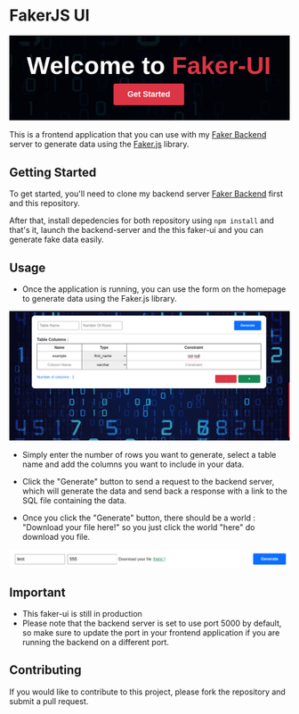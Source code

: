 # **FakerJS UI**


![FakerUI](/img/faker-ui.png "faker js")

This is a frontend application that you can use with my [Faker Backend](https://github.com/RickaPrincy/faker-backend.git) server to generate data using the [Faker.js](https://github.com/faker-js/faker.git) library. 

## **Getting Started**

To get started, you'll need to clone my backend server [Faker Backend](https://github.com/RickaPrincy/faker-backend.git) first and this repository.

After that, install depedencies for both repository using `npm install` and that's it, launch the backend-server and the this faker-ui and you can generate fake data easily.

## **Usage**

- Once the application is running, you can use the form on the homepage to generate data using the Faker.js library. 

![Example](/img/example.png "example")

- Simply enter the number of rows you want to generate, select a table name and add the columns you want to include in your data.

- Click the "Generate" button to send a request to the backend server, which will generate the data and send back a response with a link to the SQL file containing the data. 

- Once you click the "Generate" button, there should be a world : "Download your file here!" so you just click the world "here" do download you file.

![Result](/img/result.png "result of the example")


## **Important**

- This faker-ui is still in production
- Please note that the backend server is set to use port 5000 by default, so make sure to update the port in your frontend application if you are running the backend on a different port.

## **Contributing**

If you would like to contribute to this project, please fork the repository and submit a pull request.

